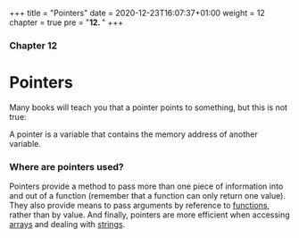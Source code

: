 +++
title = "Pointers"
date = 2020-12-23T16:07:37+01:00
weight = 12
chapter = true
pre = "<b>12. </b>"
+++

### Chapter 12

# Pointers

Many books will teach you that a pointer points to something, but this is not true:

A pointer is a variable that contains the memory address of another variable.

### Where are pointers used?

Pointers provide a method to pass more than one piece of information into and out of a function (remember that a function can only return one value). They also provide means to pass arguments by reference to [functions](./andfunctions), rather than by value. And finally, pointers are more efficient when accessing [arrays](./andarrays) and dealing with [strings](./andstrings).

